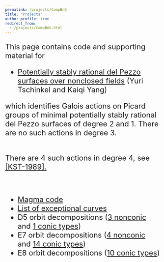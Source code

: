 ```yaml
---
permalink: /projects/CompBnG
title: "Projects"
author_profile: true
redirect_from: 
  - /projects/CompBnG.html
---
```


<TITLE>Computation of combinatorial Burnside group and equivariant symbol group</TITLE>





<font size="5">

This page contains code and supporting material for 

<ul>
<li>
<a href="http://www.cims.nyu.edu/~tschinke/papers/yuri/18h1dp/h1dp3.pdf">Potentially stably rational 
del Pezzo surfaces over nonclosed fields</a> (Yuri Tschinkel and Kaiqi Yang)
</ul>

which identifies Galois actions on Picard groups of minimal potentially stably rational 
del Pezzo surfaces of degree 2 and 1. There are no such actions in degree 3. 
<br>
<br>

There are 4 such actions in degree 4, see
<a href="http://www.numdam.org/item/MSMF_1989_2_37__1_0">[KST-1989].</a>  





<br>



<ul>
<li><a href="http://www.cims.nyu.edu/~tschinke/papers/yuri/18h1dp/magma/programs.html">Magma code</a></li>
<li><a href="http://www.cims.nyu.edu/~tschinke/papers/yuri/18h1dp/magma/list.html">List of exceptional curves</a></li>
<li> D5 orbit decompositions (<a href="http://www.cims.nyu.edu/~tschinke/papers/yuri/18h1dp/magma/d5-nonconic.html">3 nonconic</a>
and <a href="http://www.cims.nyu.edu/~tschinke/papers/yuri/18h1dp/magma/d5-conic.html">1 conic types</a>)</li>
<li>E7 orbit decompositions 
(<a href="http://www.cims.nyu.edu/~tschinke/papers/yuri/18h1dp/magma/e7-nonconic.html">4 nonconic</a> and 
<a href="http://www.cims.nyu.edu/~tschinke/papers/yuri/18h1dp/magma/e7-conic.html">14 conic types</a>)</li>
<li>E8 orbit decompositions (<a href="http://www.cims.nyu.edu/~tschinke/papers/yuri/18h1dp/magma/e8-conic.html">10 conic types</a>) </li>
</ul>

</font>

</body>
</html>





